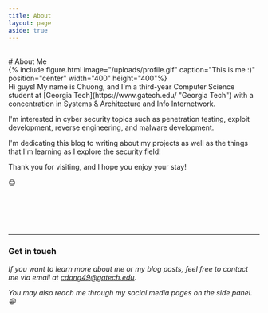 ```yaml
---
title: About
layout: page
aside: true
---
```


<br/>
# About Me
<br/>
{% include figure.html image="/uploads/profile.gif" caption="This is me :)" position="center" width="400" height="400"%}
<br/>
Hi guys! My name is Chuong, and I'm a third-year Computer Science student at [Georgia Tech](https://www.gatech.edu/ "Georgia Tech") with a concentration in Systems & Architecture and Info Internetwork.

I'm interested in cyber security topics such as penetration testing, exploit development, reverse engineering, and malware development.

I'm dedicating this blog to writing about my projects as well as the things that I'm learning as I explore the security field!

Thank you for visiting, and I hope you enjoy your stay! 

:blush:

<br/><br/><br/><br/>

<hr>

### Get in touch

*If you want to learn more about me or my blog posts, feel free to contact me via email at [cdong49@gatech.edu](mailto:cdong49@gatech.edu "cdong49@gatech.edu").*

*You may also reach me through my social media pages on the side panel. :grin:*


